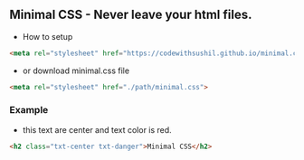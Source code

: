 ## Minimal CSS - Never leave your html files.

* How to setup

```html
<meta rel="stylesheet" href="https://codewithsushil.github.io/minimal.css/dist/minimal.css" />
```
* or download minimal.css file

```html
<meta rel="stylesheet" href="./path/minimal.css">
```

### Example

* this text are center and text color is red.

```html
<h2 class="txt-center txt-danger">Minimal CSS</h2>
```
